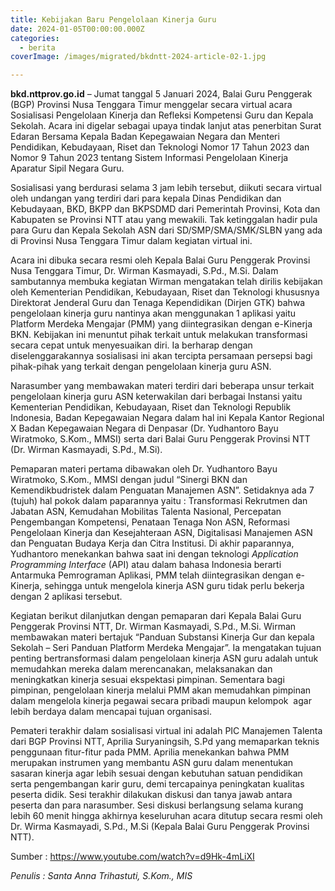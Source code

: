 ```yaml
---
title: Kebijakan Baru Pengelolaan Kinerja Guru
date: 2024-01-05T00:00:00.000Z
categories:
  - berita
coverImage: /images/migrated/bkdntt-2024-article-02-1.jpg

---
```


**bkd.nttprov.go.id** – Jumat tanggal 5 Januari 2024, Balai Guru Penggerak (BGP) Provinsi Nusa Tenggara Timur menggelar secara virtual acara Sosialisasi Pengelolaan Kinerja dan Refleksi Kompetensi Guru dan Kepala Sekolah. Acara ini digelar sebagai upaya tindak lanjut atas penerbitan Surat Edaran Bersama Kepala Badan Kepegawaian Negara dan Menteri Pendidikan, Kebudayaan, Riset dan Teknologi Nomor 17 Tahun 2023 dan Nomor 9 Tahun 2023 tentang Sistem Informasi Pengelolaan Kinerja Aparatur Sipil Negara Guru.

Sosialisasi yang berdurasi selama 3 jam lebih tersebut, diikuti secara virtual oleh undangan yang terdiri dari para kepala Dinas Pendidikan dan Kebudayaan, BKD, BKPP dan BKPSDMD dari Pemerintah Provinsi, Kota dan Kabupaten se Provinsi NTT atau yang mewakili. Tak ketinggalan hadir pula para Guru dan Kepala Sekolah ASN dari SD/SMP/SMA/SMK/SLBN yang ada di Provinsi Nusa Tenggara Timur dalam kegiatan virtual ini.

Acara ini dibuka secara resmi oleh Kepala Balai Guru Penggerak Provinsi Nusa Tenggara Timur, Dr. Wirman Kasmayadi, S.Pd., M.Si. Dalam sambutannya membuka kegiatan Wirman mengatakan telah dirilis kebijakan oleh Kementerian Pendidikan, Kebudayaan, Riset dan Teknologi khususnya Direktorat Jenderal Guru dan Tenaga Kependidikan (Dirjen GTK) bahwa pengelolaan kinerja guru nantinya akan menggunakan 1 aplikasi yaitu Platform Merdeka Mengajar (PMM) yang diintegrasikan dengan e-Kinerja BKN. Kebijakan ini menuntut pihak terkait untuk melakukan transformasi secara cepat untuk menyesuaikan diri. Ia berharap dengan diselenggarakannya sosialisasi ini akan tercipta persamaan persepsi bagi pihak-pihak yang terkait dengan pengelolaan kinerja guru ASN.

Narasumber yang membawakan materi terdiri dari beberapa unsur terkait pengelolaan kinerja guru ASN keterwakilan dari berbagai Instansi yaitu Kementerian Pendidikan, Kebudayaan, Riset dan Teknologi Republik Indonesia, Badan Kepegawaian Negara dalam hal ini Kepala Kantor Regional X Badan Kepegawaian Negara di Denpasar (Dr. Yudhantoro Bayu Wiratmoko, S.Kom., MMSI) serta dari Balai Guru Penggerak Provinsi NTT (Dr. Wirman Kasmayadi, S.Pd., M.Si).

Pemaparan materi pertama dibawakan oleh Dr. Yudhantoro Bayu Wiratmoko, S.Kom., MMSI dengan judul “Sinergi BKN dan Kemendikbudristek dalam Penguatan Manajemen ASN”. Setidaknya ada 7 (tujuh) hal pokok dalam paparannya yaitu : Transformasi Rekrutmen dan Jabatan ASN, Kemudahan Mobilitas Talenta Nasional, Percepatan Pengembangan Kompetensi, Penataan Tenaga Non ASN, Reformasi Pengelolaan Kinerja dan Kesejahteraan ASN, Digitalisasi Manajemen ASN dan Penguatan Budaya Kerja dan Citra Institusi. Di akhir paparannya, Yudhantoro menekankan bahwa saat ini dengan teknologi *Application Programming Interface* (API) atau dalam bahasa Indonesia berarti Antarmuka Pemrograman Aplikasi, PMM telah diintegrasikan dengan e-Kinerja, sehingga untuk mengelola kinerja ASN guru tidak perlu bekerja dengan 2 aplikasi tersebut.

Kegiatan berikut dilanjutkan dengan pemaparan dari Kepala Balai Guru Penggerak Provinsi NTT, Dr. Wirman Kasmayadi, S.Pd., M.Si. Wirman membawakan materi bertajuk “Panduan Substansi Kinerja Gur dan kepala Sekolah – Seri Panduan Platform Merdeka Mengajar”. Ia mengatakan tujuan penting bertransformasi dalam pengelolaan kinerja ASN guru adalah untuk memudahkan mereka dalam merencanakan, melaksanakan dan meningkatkan kinerja sesuai ekspektasi pimpinan. Sementara bagi pimpinan, pengelolaan kinerja melalui PMM akan memudahkan pimpinan dalam mengelola kinerja pegawai secara pribadi maupun kelompok  agar lebih berdaya dalam mencapai tujuan organisasi.

Pemateri terakhir dalam sosialisasi virtual ini adalah PIC Manajemen Talenta dari BGP Provinsi NTT, Aprilia Suryaningsih, S.Pd yang memaparkan teknis penggunaan fitur-fitur pada PMM. Aprilia menekankan bahwa PMM merupakan instrumen yang membantu ASN guru dalam menentukan sasaran kinerja agar lebih sesuai dengan kebutuhan satuan pendidikan serta pengembangan karir guru, demi tercapainya peningkatan kualitas peserta didik. Sesi terakhir dilakukan diskusi dan tanya jawab antara peserta dan para narasumber. Sesi diskusi berlangsung selama kurang lebih 60 menit hingga akhirnya keseluruhan acara ditutup secara resmi oleh Dr. Wirma Kasmayadi, S.Pd., M.Si (Kepala Balai Guru Penggerak Provinsi NTT).

Sumber : <https://www.youtube.com/watch?v=d9Hk-4mLiXI>

*Penulis : Santa Anna Trihastuti, S.Kom., MIS*
